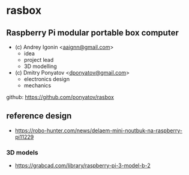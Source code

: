# rasbox
## Raspberry Pi modular portable box computer

* \(c\) Andrey Igonin <<aaignn@gmail.com>>
	- idea
	- project lead
	- 3D modelling
* \(c\) Dmitry Ponyatov <<dponyatov@gmail.com>>
	- electronics design
	- mechanics

github: <https://github.com/ponyatov/rasbox>

## reference design

* <https://robo-hunter.com/news/delaem-mini-noutbuk-na-raspberry-pi11229>

### 3D models

* <https://grabcad.com/library/raspberry-pi-3-model-b-2>
